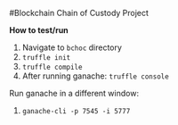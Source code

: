 #Blockchain Chain of Custody Project

**How to test/run**
1. Navigate to `bchoc` directory
2. `truffle init`
3. `truffle compile`
4. After running ganache: `truffle console`

Run ganache in a different window:
1. `ganache-cli -p 7545 -i 5777`
